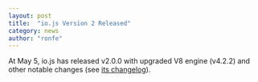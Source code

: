 ```yaml
---
layout: post
title:  "io.js Version 2 Released"
category: news
author: "ronfe"
---
```


At May 5, io.js has released v2.0.0 with upgraded V8 engine (v4.2.2) and other notable changes (see [its changelog](https://github.com/iojs/io.js/blob/master/CHANGELOG.md )).

